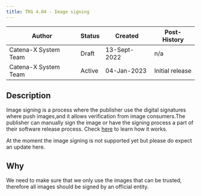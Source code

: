 ```yaml
---
title: TRG 4.04 - Image signing
---
```


| Author               | Status | Created      | Post-History    |
|----------------------|--------|--------------|-----------------|
| Catena-X System Team | Draft  | 13-Sept-2022 | n/a             |
| Catena-X System Team | Active | 04-Jan-2023  | Initial release |

## Description

Image signing is a process where the publisher use the digital signatures where push images,and it allows verification from image consumers.The publisher can manually sign the image or have the signing process a 
part of their software release process. Check [here](https://docs.docker.com/engine/security/trust/#signing-images-with-docker-content-trust) to learn how it works.

At the moment the image signing is not supported yet but please do expect an update here.

## Why

We need to make sure that we only use the images that can be trusted, therefore all images should be signed by an official entity.
